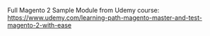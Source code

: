 Full Magento 2 Sample Module from Udemy course: https://www.udemy.com/learning-path-magento-master-and-test-magento-2-with-ease
